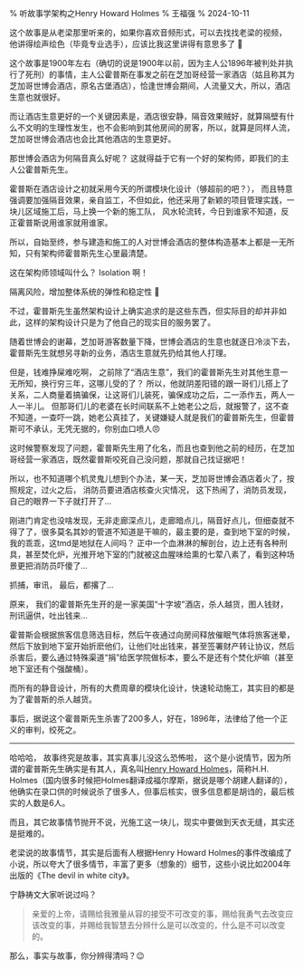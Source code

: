 % 听故事学架构之Henry Howard Holmes
% 王福强
% 2024-10-11

这个故事是从老梁那里听来的，如果你喜欢音频形式，可以去找找老梁的视频， 他讲得绘声绘色（毕竟专业选手），应该比我这里讲得有意思多了 🤣

这个故事是1900年左右（确切的说是1900年以前，因为主人公1896年被判处并执行了死刑）的事情，主人公霍普斯在事发之前在芝加哥经营一家酒店（姑且称其为芝加哥世博会酒店，原名古堡酒店），恰逢世博会期间，人流量又大，所以，酒店生意也就很好。

而让酒店生意更好的一个关键因素是，酒店很安静，隔音效果贼好，就算隔壁有什么不文明的生理性发生，也不会影响到其他房间的房客，所以，就算是同样人流，芝加哥世博会酒店也会比其他酒店的生意更好。

那世博会酒店为何隔音真么好呢？ 这就得益于它有一个好的架构师，即我们的主人公霍普斯先生。

霍普斯在酒店设计之初就采用今天的所谓模块化设计（够超前的吧？）， 而且特意强调要加强隔音效果，亲自监工，不但如此，他还采用了新颖的项目管理实践，一块儿区域施工后，马上换一个新的施工队， 风水轮流转，今日到谁家不知道，反正霍普斯说用谁家就用谁家。

所以，自始至终，参与建造和施工的人对世博会酒店的整体构造基本上都是一无所知，只有架构师霍普斯先生心里最清楚。

这在架构师领域叫什么？ Isolation 啊！

隔离风险，增加整体系统的弹性和稳定性 🤣

不过，霍普斯先生虽然架构设计上确实追求的是这些东西，但实际目的却并非如此，这样的架构设计只是为了他自己的现实目的服务罢了。

随着世博会的谢幕，芝加哥游客数量下降，世博会酒店的生意也就逐日冷淡下去， 霍普斯先生就想另寻新的业务，酒店生意就先扔给其他人打理。

但是，钱难挣屎难吃啊， 之前除了“酒店生意”，我们的霍普斯先生对其他生意一无所知，换行穷三年，这哪儿受的了？ 所以，他就阴差阳错的跟一哥们儿搭上了关系，二人商量着搞骗保，让这哥们儿装死，骗保成功之后，二一添作五，两人一人一半儿。 但那哥们儿的老婆在长时间联系不上她老公之后，就报警了，这不查不知道，一查吓一跳，她老公真挂了，关键嫌疑人就是我们的霍普斯先生，但霍普斯可不承认，无凭无据的，你别血口喷人😠

这时候警察发现了问题，霍普斯先生用了化名，而且也查到他之前的经历，在芝加哥经营一家酒店，既然霍普斯咬死自己没问题，那就自己找证据吧！

所以，也不知道哪个机灵鬼儿想到个办法，某一天，芝加哥世博会酒店着火了，按照规定，过火之后， 消防员要进酒店核查火灾情况， 这下热闹了，消防员发现，自己的眼界一下子就打开了...

刚进门肯定也没啥发现，无非走廊深点儿，走廊暗点儿，隔音好点儿，但细查就不得了了，很多莫名其妙的管道不知道是干嘛的，最主要的是，查到地下室的时候，我的乖乖，这tmd是地狱在人间吗？ 正中一个血淋淋的解剖台，边上还有各种刑具，甚至焚化炉，光推开地下室的门就被这血腥味给熏的七荤八素了，看到这种场景更把消防员吓傻了...

抓捕，审讯， 最后，都撂了...

原来， 我们的霍普斯先生开的是一家美国“十字坡”酒店，杀人越货，图人钱财，刑讯逼供，吐出钱来...

霍普斯会根据旅客信息筛选目标，然后午夜通过向房间释放催眠气体将旅客迷晕，然后下放到地下室开始折麽他们，让他们吐出钱来，甚至签署财产转让协议，然后杀害后，要么通过特殊渠道“捐”给医学院做标本，要么不是还有个焚化炉嘛（甚至地下室还有个强酸桶）。 

而所有的静音设计，所有的大费周章的模块化设计，快速轮动施工，其实目的都是为了霍普斯的杀人越货。

事后，据说这个霍普斯先生杀害了200多人，好在，1896年，法律给了他一个正义的审判，绞死之。

---

哈哈哈， 故事终究是故事，其实真事儿没这么恐怖啦， 这个是小说情节，因为所谓的霍普斯先生确实是有其人，真名叫[Henry Howard Holmes](https://en.wikipedia.org/wiki/H._H._Holmes)，简称H.H. Holmes（国内很多时候把Holmes翻译成福尔摩斯，据说是哪个胡建人翻译的），他确实在录口供的时候说杀了很多人，但事后核实，很多信息都是胡诌的，最后核实的人数是6人。

而且，其它故事情节抛开不说，光施工这一块儿，现实中要做到天衣无缝，其实还是挺难的。

老梁说的故事情节，其实是后面有人根据Henry Howard Holmes的事件改编成了小说，所以夸大了很多情节，丰富了更多（想象的）细节，这些小说比如2004年出版的《The devil in white city》。

宁静祷文大家听说过吗？

> 亲爱的上帝，请赐给我雅量从容的接受不可改变的事，赐给我勇气去改变应该改变的事，并赐给我智慧去分辨什么是可以改变的，什么是不可以改变的。

那么，事实与故事，你分辨得清吗？😉








